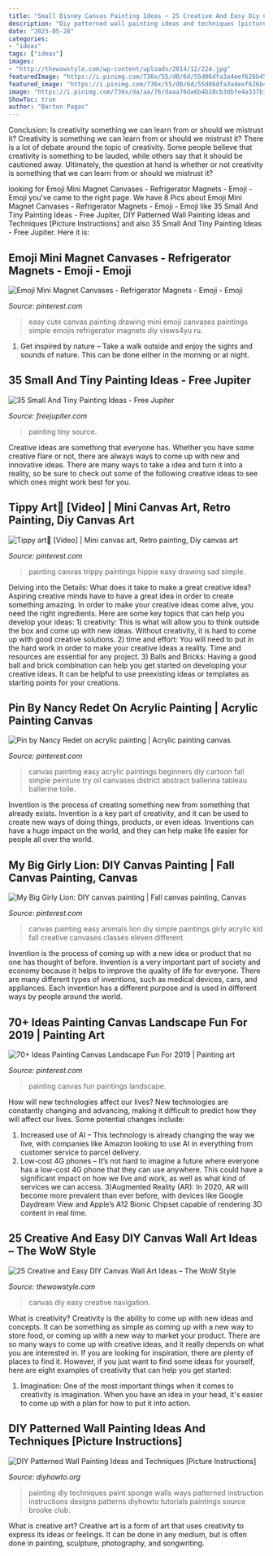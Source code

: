 ```yaml
---
title: "Small Disney Canvas Painting Ideas ~ 25 Creative And Easy Diy Canvas Wall Art Ideas – The Wow Style"
description: "Diy patterned wall painting ideas and techniques [picture instructions]"
date: "2023-05-28"
categories:
- "ideas"
tags: ["ideas"]
images:
- "http://thewowstyle.com/wp-content/uploads/2014/12/224.jpg"
featuredImage: "https://i.pinimg.com/736x/55/d0/6d/55d06dfa3a4eef626b45b5939b3708ec.jpg"
featured_image: "https://i.pinimg.com/736x/55/d0/6d/55d06dfa3a4eef626b45b5939b3708ec.jpg"
image: "https://i.pinimg.com/736x/da/aa/76/daaa76da6b4b18cb3dbfe4a337b11e53--refrigerator-magnets-emojis.jpg"
ShowToc: true
author: "Barton Pagac"
---
```



Conclusion: Is creativity something we can learn from or should we mistrust it?
Creativity is something we can learn from or should we mistrust it?
There is a lot of debate around the topic of creativity. Some people believe that creativity is something to be lauded, while others say that it should be cautioned away. Ultimately, the question at hand is whether or not creativity is something that we can learn from or should we mistrust it?

	

		
looking for Emoji Mini Magnet Canvases - Refrigerator Magnets - Emoji - Emoji you've came to the right page. We have 8 Pics about Emoji Mini Magnet Canvases - Refrigerator Magnets - Emoji - Emoji like 35 Small And Tiny Painting Ideas - Free Jupiter, DIY Patterned Wall Painting Ideas and Techniques [Picture Instructions] and also 35 Small And Tiny Painting Ideas - Free Jupiter. Here it is:
		
    
## Emoji Mini Magnet Canvases - Refrigerator Magnets - Emoji - Emoji

<img loading=lazy src="https://i.pinimg.com/736x/da/aa/76/daaa76da6b4b18cb3dbfe4a337b11e53--refrigerator-magnets-emojis.jpg" onerror="this.onerror=null;this.src='https://tse4.mm.bing.net/th?id=OIP.oCbYmgA43oIdSwNXBa71AQHaNK&amp;pid=15.1';" alt="Emoji Mini Magnet Canvases - Refrigerator Magnets - Emoji - Emoji">

_Source: pinterest.com_

>easy cute canvas painting drawing mini emoji canvases paintings simple emojis refrigerator magnets diy views4yu ru. 

	

1. Get inspired by nature – Take a walk outside and enjoy the sights and sounds of nature. This can be done either in the morning or at night.

    
## 35 Small And Tiny Painting Ideas - Free Jupiter

<img loading=lazy src="http://www.freejupiter.com/wp-content/uploads/2020/05/Small-And-Tiny-Painting-Ideas-14.jpg" onerror="this.onerror=null;this.src='https://tse3.mm.bing.net/th?id=OIP.x5F4UmD7diSmDgx5CM-BPwHaLJ&amp;pid=15.1';" alt="35 Small And Tiny Painting Ideas - Free Jupiter">

_Source: freejupiter.com_

>painting tiny source. 

	

Creative ideas are something that everyone has. Whether you have some creative flare or not, there are always ways to come up with new and innovative ideas. There are many ways to take a idea and turn it into a reality, so be sure to check out some of the following creative ideas to see which ones might work best for you.

    
## Tippy Art👣 [Video] | Mini Canvas Art, Retro Painting, Diy Canvas Art

<img loading=lazy src="https://i.pinimg.com/736x/2b/f5/79/2bf57913603716caf0502d178e0e43a9.jpg" onerror="this.onerror=null;this.src='https://tse2.mm.bing.net/th?id=OIP.dKCkUCZoOuXHQeXkEhI0QQHaNK&amp;pid=15.1';" alt="Tippy art👣 [Video] | Mini canvas art, Retro painting, Diy canvas art">

_Source: pinterest.com_

>painting canvas trippy paintings hippie easy drawing sad simple. 

	

Delving into the Details: What does it take to make a great creative idea?
Aspiring creative minds have to have a great idea in order to create something amazing. In order to make your creative ideas come alive, you need the right ingredients. Here are some key topics that can help you develop your ideas: 1) creativity: This is what will allow you to think outside the box and come up with new ideas. Without creativity, it is hard to come up with good creative solutions. 2) time and effort: You will need to put in the hard work in order to make your creative ideas a reality. Time and resources are essential for any project. 3) Balls and Bricks: Having a good ball and brick combination can help you get started on developing your creative ideas. It can be helpful to use preexisting ideas or templates as starting points for your creations.

    
## Pin By Nancy Redet On Acrylic Painting | Acrylic Painting Canvas

<img loading=lazy src="https://i.pinimg.com/736x/38/08/c1/3808c1842171fef6b9e9ffbfff88f91a.jpg" onerror="this.onerror=null;this.src='https://tse1.mm.bing.net/th?id=OIP.lLxWFo85oO4f5qrNWoNYzgHaOx&amp;pid=15.1';" alt="Pin by Nancy Redet on acrylic painting | Acrylic painting canvas">

_Source: pinterest.com_

>canvas painting easy acrylic paintings beginners diy cartoon fall simple peinture try oil canvases district abstract ballerina tableau ballerine toile. 

	

Invention is the process of creating something new from something that already exists. Invention is a key part of creativity, and it can be used to create new ways of doing things, products, or even ideas. Inventions can have a huge impact on the world, and they can help make life easier for people all over the world.

    
## My Big Girly Lion: DIY Canvas Painting | Fall Canvas Painting, Canvas

<img loading=lazy src="https://i.pinimg.com/736x/eb/1c/f5/eb1cf584c298df3875502d6ca55569bd--canvas-painting-kids-simple-canvas-paintings.jpg" onerror="this.onerror=null;this.src='https://tse3.mm.bing.net/th?id=OIP.33acSYbVSVkWNH6_pg-8dQHaJ3&amp;pid=15.1';" alt="My Big Girly Lion: DIY canvas painting | Fall canvas painting, Canvas">

_Source: pinterest.com_

>canvas painting easy animals lion diy simple paintings girly acrylic kid fall creative canvases classes eleven different. 

	

Invention is the process of coming up with a new idea or product that no one has thought of before. Invention is a very important part of society and economy because it helps to improve the quality of life for everyone. There are many different types of inventions, such as medical devices, cars, and appliances. Each invention has a different purpose and is used in different ways by people around the world.

    
## 70+ Ideas Painting Canvas Landscape Fun For 2019 | Painting Art

<img loading=lazy src="https://i.pinimg.com/736x/55/d0/6d/55d06dfa3a4eef626b45b5939b3708ec.jpg" onerror="this.onerror=null;this.src='https://tse3.mm.bing.net/th?id=OIP.gq4WBDOwZ2R9TfWHPkp10QAAAA&amp;pid=15.1';" alt="70+ Ideas Painting Canvas Landscape Fun For 2019 | Painting art">

_Source: pinterest.com_

>painting canvas fun paintings landscape. 

	

How will new technologies affect our lives?
New technologies are constantly changing and advancing, making it difficult to predict how they will affect our lives. Some potential changes include: 
1) Increased use of AI – This technology is already changing the way we live, with companies like Amazon looking to use AI in everything from customer service to parcel delivery. 
2) Low-cost 4G phones – It’s not hard to imagine a future where everyone has a low-cost 4G phone that they can use anywhere. This could have a significant impact on how we live and work, as well as what kind of services we can access. 
3)Augmented Reality (AR): In 2020, AR will become more prevalent than ever before, with devices like Google Daydream View and Apple’s A12 Bionic Chipset capable of rendering 3D content in real time.

    
## 25 Creative And Easy DIY Canvas Wall Art Ideas – The WoW Style

<img loading=lazy src="http://thewowstyle.com/wp-content/uploads/2014/12/224.jpg" onerror="this.onerror=null;this.src='https://tse3.mm.bing.net/th?id=OIP.7GfNO2sKZFYho18kXWREgQHaK1&amp;pid=15.1';" alt="25 Creative and Easy DIY Canvas Wall Art Ideas – The WoW Style">

_Source: thewowstyle.com_

>canvas diy easy creative navigation. 

	

What is creativity?
Creativity is the ability to come up with new ideas and concepts. It can be something as simple as coming up with a new way to store food, or coming up with a new way to market your product. There are so many ways to come up with creative ideas, and it really depends on what you are interested in. If you are looking for inspiration, there are plenty of places to find it. However, if you just want to find some ideas for yourself, here are eight examples of creativity that can help you get started: 
1) Imagination: One of the most important things when it comes to creativity is imagination. When you have an idea in your head, it's easier to come up with a plan for how to put it into action.

    
## DIY Patterned Wall Painting Ideas And Techniques [Picture Instructions]

<img loading=lazy src="http://www.diyhowto.org/wp-content/uploads/DIY-Sponge-Wall-Painting-Instruction-DIY-Wall-Painting-Ideas-Techniques-Tutorials-DIYHowto.jpg" onerror="this.onerror=null;this.src='https://tse2.mm.bing.net/th?id=OIP.W3OlO7hOUrBsHhXpny-tbwHaJ8&amp;pid=15.1';" alt="DIY Patterned Wall Painting Ideas and Techniques [Picture Instructions]">

_Source: diyhowto.org_

>painting diy techniques paint sponge walls ways patterned instruction instructions designs patterns diyhowto tutorials paintings source brooke club. 

	

What is creative art?
Creative art is a form of art that uses creativity to express its ideas or feelings. It can be done in any medium, but is often done in painting, sculpture, photography, and songwriting.

